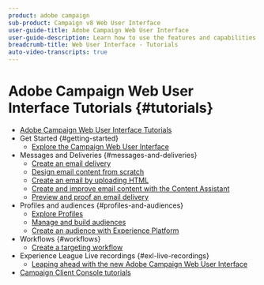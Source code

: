 ```yaml
---
product: adobe campaign
sub-product: Campaign v8 Web User Interface
user-guide-title: Adobe Campaign Web User Interface
user-guide-description: Learn how to use the features and capabilities of the Adobe  Campaign Web User Interface.
breadcrumb-title: Web User Interface - Tutorials
auto-video-transcripts: true
---
```


# Adobe Campaign Web User Interface Tutorials {#tutorials}

+ [Adobe Campaign Web User Interface Tutorials](/help/ac-web-learn-main/overview.md)
+ Get Started {#getting-started}
  + [Explore the Campaign Web User Interface](/help/get-started/explore-the-web-ui.md)
+ Messages and Deliveries {#messages-and-deliveries}
  + [Create an email delivery](/help/deliveries/create-an-email-delivery.md)
  + [Design email content from scratch](/help/design-the-delivery/create-email-content-from-scratch.md)
  + [Create an email by uploading HTML](/help/design-the-delivery/create-an-email-by-uploading-html.md)
  + [Create and improve email content with the Content Assistant](/help/design-the-delivery/create-and-improve-email-content-with-the-content-assistant.md)
  + [Preview and proof an email delivery](/help/deliveries/preview-and-proof-an-email-delivery.md)
+ Profiles and audiences {#profiles-and-audiences}
  + [Explore Profiles](/help/profiles-and-audiences/explore-profiles.md)
  + [Manage and build audiences](/help/profiles-and-audiences/manage-and-build-audiences.md)
  + [Create an audience with Experience Platform](/help/profiles-and-audiences/create-an-audience-with-experience-platform.md)
+ Workflows {#workflows}
  + [Create a targeting workflow](/help/workflows/create-a-targeting-workflow.md)
+ Experience League Live recordings {#exl-live-recordings}
  + [Leaping ahead with the new Adobe Campaign Web User Interface](https://experienceleague.adobe.com/docs/events/experience-league-live-recordings/episodes/exl-live-episode-02-29-24.html)
+ [Campaign Client Console tutorials](https://experienceleague.adobe.com/docs/campaign-learn/tutorials/overview.html)
  